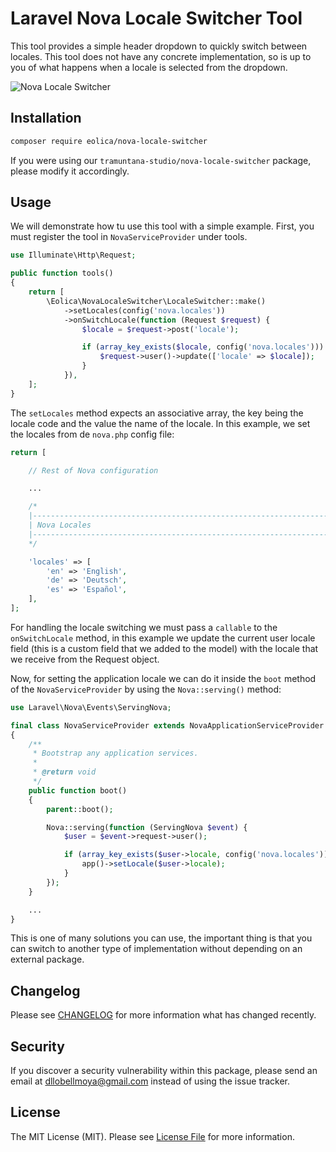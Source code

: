 # Laravel Nova Locale Switcher Tool

This tool provides a simple header dropdown to quickly switch between locales. This tool does not have any concrete implementation, so is up to you of what happens when a locale is selected from the dropdown.

![Nova Locale Switcher](https://raw.githubusercontent.com/Eolica-Web/nova-locale-switcher/master/docs/screenshots/screenshot_1.png)

## Installation

``` bash
composer require eolica/nova-locale-switcher
```

If you were using our `tramuntana-studio/nova-locale-switcher` package, please modify it accordingly.

## Usage

We will demonstrate how tu use this tool with a simple example. First, you must register the tool in `NovaServiceProvider` under tools.

``` php
use Illuminate\Http\Request;

public function tools()
{
    return [
        \Eolica\NovaLocaleSwitcher\LocaleSwitcher::make()
            ->setLocales(config('nova.locales'))
            ->onSwitchLocale(function (Request $request) {
                $locale = $request->post('locale');

                if (array_key_exists($locale, config('nova.locales'))) {
                    $request->user()->update(['locale' => $locale]);
                }
            }),
    ];
}
```

The `setLocales` method expects an associative array, the key being the locale code and the value the name of the locale. In this example, we set the locales from de `nova.php` config file:

``` php
return [

    // Rest of Nova configuration

    ...

    /*
    |--------------------------------------------------------------------------
    | Nova Locales
    |--------------------------------------------------------------------------
    */

    'locales' => [
        'en' => 'English',
        'de' => 'Deutsch',
        'es' => 'Español',
    ],
];
```

For handling the locale switching we must pass a `callable` to the `onSwitchLocale` method, in this example we update the current user locale field (this is a custom field that we added to the model) with the locale that we receive from the Request object.

Now, for setting the application locale we can do it inside the `boot` method of the `NovaServiceProvider` by using the `Nova::serving()` method:

``` php
use Laravel\Nova\Events\ServingNova;

final class NovaServiceProvider extends NovaApplicationServiceProvider
{
    /**
     * Bootstrap any application services.
     *
     * @return void
     */
    public function boot()
    {
        parent::boot();

        Nova::serving(function (ServingNova $event) {
            $user = $event->request->user();

            if (array_key_exists($user->locale, config('nova.locales'))) {
                app()->setLocale($user->locale);
            }
        });
    }

    ...
}
```

This is one of many solutions you can use, the important thing is that you can switch to another type of implementation without depending on an external package.

## Changelog

Please see [CHANGELOG](CHANGELOG.md) for more information what has changed recently.

## Security

If you discover a security vulnerability within this package, please send an email at dllobellmoya@gmail.com instead of using the issue tracker.

## License

The MIT License (MIT). Please see [License File](LICENSE.md) for more information.
